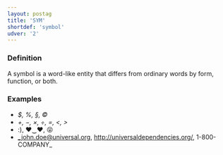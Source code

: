 ```yaml
---
layout: postag
title: 'SYM'
shortdef: 'symbol'
udver: '2'
---
```


### Definition

A symbol is a word-like entity that differs from ordinary words by form, function, or both.

### Examples

- _$, %, §, ©_
- _+, −, ×, ÷, =, <, >_
- :), ♥‿♥, 😝
- _john.doe@universal.org, http://universaldependencies.org/, 1-800-COMPANY_
<!-- Interlanguage links updated St lis 3 20:58:15 CET 2021 -->
